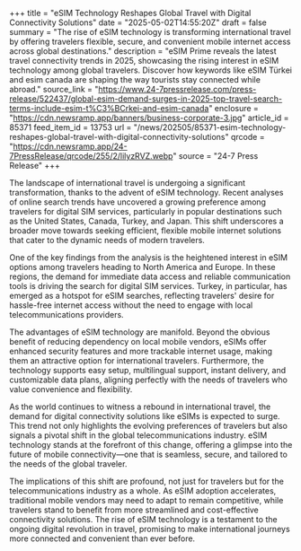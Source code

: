 +++
title = "eSIM Technology Reshapes Global Travel with Digital Connectivity Solutions"
date = "2025-05-02T14:55:20Z"
draft = false
summary = "The rise of eSIM technology is transforming international travel by offering travelers flexible, secure, and convenient mobile internet access across global destinations."
description = "eSIM Prime reveals the latest travel connectivity trends in 2025, showcasing the rising interest in eSIM technology among global travelers. Discover how keywords like eSIM Türkei and esim canada are shaping the way tourists stay connected while abroad."
source_link = "https://www.24-7pressrelease.com/press-release/522437/global-esim-demand-surges-in-2025-top-travel-search-terms-include-esim-t%C3%BCrkei-and-esim-canada"
enclosure = "https://cdn.newsramp.app/banners/business-corporate-3.jpg"
article_id = 85371
feed_item_id = 13753
url = "/news/202505/85371-esim-technology-reshapes-global-travel-with-digital-connectivity-solutions"
qrcode = "https://cdn.newsramp.app/24-7PressRelease/qrcode/255/2/lilyzRVZ.webp"
source = "24-7 Press Release"
+++

<p>The landscape of international travel is undergoing a significant transformation, thanks to the advent of eSIM technology. Recent analyses of online search trends have uncovered a growing preference among travelers for digital SIM services, particularly in popular destinations such as the United States, Canada, Turkey, and Japan. This shift underscores a broader move towards seeking efficient, flexible mobile internet solutions that cater to the dynamic needs of modern travelers.</p><p>One of the key findings from the analysis is the heightened interest in eSIM options among travelers heading to North America and Europe. In these regions, the demand for immediate data access and reliable communication tools is driving the search for digital SIM services. Turkey, in particular, has emerged as a hotspot for eSIM searches, reflecting travelers' desire for hassle-free internet access without the need to engage with local telecommunications providers.</p><p>The advantages of eSIM technology are manifold. Beyond the obvious benefit of reducing dependency on local mobile vendors, eSIMs offer enhanced security features and more trackable internet usage, making them an attractive option for international travelers. Furthermore, the technology supports easy setup, multilingual support, instant delivery, and customizable data plans, aligning perfectly with the needs of travelers who value convenience and flexibility.</p><p>As the world continues to witness a rebound in international travel, the demand for digital connectivity solutions like eSIMs is expected to surge. This trend not only highlights the evolving preferences of travelers but also signals a pivotal shift in the global telecommunications industry. eSIM technology stands at the forefront of this change, offering a glimpse into the future of mobile connectivity—one that is seamless, secure, and tailored to the needs of the global traveler.</p><p>The implications of this shift are profound, not just for travelers but for the telecommunications industry as a whole. As eSIM adoption accelerates, traditional mobile vendors may need to adapt to remain competitive, while travelers stand to benefit from more streamlined and cost-effective connectivity solutions. The rise of eSIM technology is a testament to the ongoing digital revolution in travel, promising to make international journeys more connected and convenient than ever before.</p>